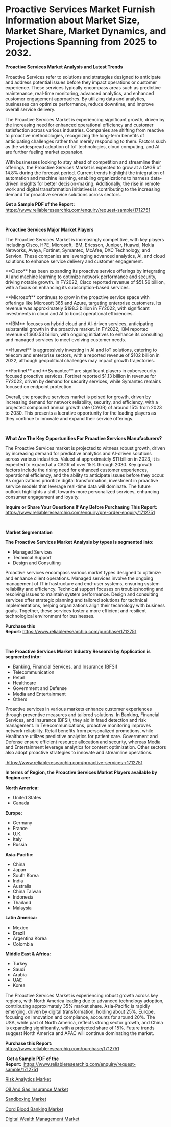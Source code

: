 <p><h1>Proactive Services Market Furnish Information about Market Size, Market Share, Market Dynamics, and Projections Spanning from 2025 to 2032.</h1></p><p><strong>Proactive Services Market Analysis and Latest Trends</strong></p>
<p><p>Proactive Services refer to solutions and strategies designed to anticipate and address potential issues before they impact operations or customer experience. These services typically encompass areas such as predictive maintenance, real-time monitoring, advanced analytics, and enhanced customer engagement approaches. By utilizing data and analytics, businesses can optimize performance, reduce downtime, and improve overall service delivery.</p><p>The Proactive Services Market is experiencing significant growth, driven by the increasing need for enhanced operational efficiency and customer satisfaction across various industries. Companies are shifting from reactive to proactive methodologies, recognizing the long-term benefits of anticipating challenges rather than merely responding to them. Factors such as the widespread adoption of IoT technologies, cloud computing, and AI are further fueling market expansion. </p><p>With businesses looking to stay ahead of competition and streamline their offerings, the Proactive Services Market is expected to grow at a CAGR of 14.8% during the forecast period. Current trends highlight the integration of automation and machine learning, enabling organizations to harness data-driven insights for better decision-making. Additionally, the rise in remote work and digital transformation initiatives is contributing to the increasing demand for proactive service solutions across sectors.</p></p>
<p><strong>Get a Sample PDF of the Report:&nbsp;</strong> <a href="https://www.reliableresearchiq.com/enquiry/request-sample/1712751?utm_campaign=121&utm_medium=2&utm_source=Github&utm_content=ia&utm_term=10032025&utm_id=proactive-services">https://www.reliableresearchiq.com/enquiry/request-sample/1712751</a></p>
<p>&nbsp;</p>
<p><strong>Proactive Services Major Market Players</strong></p>
<p><p>The Proactive Services Market is increasingly competitive, with key players including Cisco, HPE, Microsoft, IBM, Ericsson, Juniper, Huawei, Nokia Networks, Avaya, Fortinet, Symantec, McAfee, DXC Technology, and Servion. These companies are leveraging advanced analytics, AI, and cloud solutions to enhance service delivery and customer engagement.</p><p>**Cisco** has been expanding its proactive service offerings by integrating AI and machine learning to optimize network performance and security, driving notable growth. In FY2022, Cisco reported revenue of $51.56 billion, with a focus on enhancing its subscription-based services.</p><p>**Microsoft** continues to grow in the proactive service space with offerings like Microsoft 365 and Azure, targeting enterprise customers. Its revenue was approximately $198.3 billion in FY2022, with significant investments in cloud and AI to boost operational efficiencies.</p><p>**IBM** focuses on hybrid cloud and AI-driven services, anticipating substantial growth in the proactive market. In FY2022, IBM reported revenue of $60.53 billion, with ongoing initiatives to enhance its consulting and managed services to meet evolving customer needs.</p><p>**Huawei** is aggressively investing in AI and IoT solutions, catering to telecom and enterprise sectors, with a reported revenue of $102 billion in 2022, although geopolitical challenges may impact growth trajectories.</p><p>**Fortinet** and **Symantec** are significant players in cybersecurity-focused proactive services. Fortinet reported $1.13 billion in revenue for FY2022, driven by demand for security services, while Symantec remains focused on endpoint protection.</p><p>Overall, the proactive services market is poised for growth, driven by increasing demand for network reliability, security, and efficiency, with a projected compound annual growth rate (CAGR) of around 15% from 2023 to 2030. This presents a lucrative opportunity for the leading players as they continue to innovate and expand their service offerings.</p></p>
<p>&nbsp;</p>
<p><strong>What Are The Key Opportunities For Proactive Services Manufacturers?</strong></p>
<p><p>The Proactive Services market is projected to witness robust growth, driven by increasing demand for predictive analytics and AI-driven solutions across various industries. Valued at approximately $11 billion in 2023, it is expected to expand at a CAGR of over 15% through 2030. Key growth factors include the rising need for enhanced customer experiences, operational efficiency, and the ability to anticipate issues before they occur. As organizations prioritize digital transformation, investment in proactive service models that leverage real-time data will dominate. The future outlook highlights a shift towards more personalized services, enhancing consumer engagement and loyalty.</p></p>
<p><strong>Inquire or Share Your Questions If Any Before Purchasing This Report:</strong> <a href="https://www.reliableresearchiq.com/enquiry/pre-order-enquiry/1712751?utm_campaign=121&utm_medium=2&utm_source=Github&utm_content=ia&utm_term=10032025&utm_id=proactive-services">https://www.reliableresearchiq.com/enquiry/pre-order-enquiry/1712751</a></p>
<p>&nbsp;</p>
<p><strong>Market Segmentation</strong></p>
<p><strong>The Proactive Services Market Analysis by types is segmented into:</strong></p>
<p><ul><li>Managed Services</li><li>Technical Support</li><li>Design and Consulting</li></ul></p>
<p><p>Proactive services encompass various market types designed to optimize and enhance client operations. Managed services involve the ongoing management of IT infrastructure and end-user systems, ensuring system reliability and efficiency. Technical support focuses on troubleshooting and resolving issues to maintain system performance. Design and consulting services offer strategic planning and tailored solutions for technical implementations, helping organizations align their technology with business goals. Together, these services foster a more efficient and resilient technological environment for businesses.</p></p>
<p><strong>Purchase this Report:&nbsp;</strong><a href="https://www.reliableresearchiq.com/purchase/1712751?utm_campaign=121&utm_medium=2&utm_source=Github&utm_content=ia&utm_term=10032025&utm_id=proactive-services">https://www.reliableresearchiq.com/purchase/1712751</a></p>
<p>&nbsp;</p>
<p><strong>The Proactive Services Market Industry Research by Application is segmented into:</strong></p>
<p><ul><li>Banking, Financial Services, and Insurance (BFSI)</li><li>Telecommunication</li><li>Retail</li><li>Healthcare</li><li>Government and Defense</li><li>Media and Entertainment</li><li>Others</li></ul></p>
<p><p>Proactive services in various markets enhance customer experiences through preventive measures and tailored solutions. In Banking, Financial Services, and Insurance (BFSI), they aid in fraud detection and risk management. In Telecommunications, proactive monitoring improves network reliability. Retail benefits from personalized promotions, while Healthcare utilizes predictive analytics for patient care. Government and Defense ensure efficient resource allocation and security, whereas Media and Entertainment leverage analytics for content optimization. Other sectors also adopt proactive strategies to innovate and streamline operations.</p></p>
<p><a href="https://www.reliableresearchiq.com/proactive-services-r1712751?utm_campaign=121&utm_medium=2&utm_source=Github&utm_content=ia&utm_term=10032025&utm_id=proactive-services">&nbsp;https://www.reliableresearchiq.com/proactive-services-r1712751</a></p>
<p><strong>In terms of Region, the Proactive Services Market Players available by Region are:</strong></p>
<p>
    <p> <strong> North America: </strong>
        <ul>
            <li>United States</li>
            <li>Canada</li>
        </ul>
        </p> 
    <p> <strong> Europe: </strong>
        <ul>
            <li>Germany</li>
            <li>France</li>
            <li>U.K.</li>
            <li>Italy</li>
            <li>Russia</li>
        </ul>
        </p> 
    <p> <strong> Asia-Pacific: </strong>
        <ul>
            <li>China</li>
            <li>Japan</li>
            <li>South Korea</li>
            <li>India</li>
            <li>Australia</li>
            <li>China Taiwan</li>
            <li>Indonesia</li>
            <li>Thailand</li>
            <li>Malaysia</li>
        </ul>
        </p> 
    <p> <strong> Latin America: </strong>
        <ul>
            <li>Mexico</li>
            <li>Brazil</li>
            <li>Argentina Korea</li>
            <li>Colombia</li>
        </ul>
        </p> 
    <p> <strong> Middle East & Africa: </strong>
        <ul>
            <li>Turkey</li>
            <li>Saudi</li>
            <li>Arabia</li>
            <li>UAE</li>
            <li>Korea</li>
        </ul>
    </p>
    </p>
<p><p>The Proactive Services Market is experiencing robust growth across key regions, with North America leading due to advanced technology adoption, contributing approximately 35% market share. Asia-Pacific is rapidly emerging, driven by digital transformation, holding about 25%. Europe, focusing on innovation and compliance, accounts for around 20%. The USA, while part of North America, reflects strong sector growth, and China is expanding significantly, with a projected share of 15%. Future trends suggest North America and APAC will continue dominating the market.</p></p>
<p><strong>Purchase this Report: </strong><a href="https://www.reliableresearchiq.com/purchase/1712751?utm_campaign=121&utm_medium=2&utm_source=Github&utm_content=ia&utm_term=10032025&utm_id=proactive-services">https://www.reliableresearchiq.com/purchase/1712751</a></p>
<p>&nbsp;<strong>Get a Sample PDF of the Report:&nbsp;&nbsp;</strong><a href="https://www.reliableresearchiq.com/enquiry/request-sample/1712751?utm_campaign=121&utm_medium=2&utm_source=Github&utm_content=ia&utm_term=10032025&utm_id=proactive-services">https://www.reliableresearchiq.com/enquiry/request-sample/1712751</a></p>
<p><strong></strong></p>
<p><p><a href="https://github.com/taffouasaoka/Market-Research-Report-List-1/blob/main/risk-analytics-market.md?utm_campaign=121&utm_medium=2&utm_source=Github&utm_content=ia&utm_term=10032025&utm_id=proactive-services">Risk Analytics Market</a></p><p><a href="https://github.com/kuciakkukalo/Market-Research-Report-List-1/blob/main/oil-and-gas-insurance-market.md?utm_campaign=121&utm_medium=2&utm_source=Github&utm_content=ia&utm_term=10032025&utm_id=proactive-services">Oil And Gas Insurance Market</a></p><p><a href="https://github.com/cordaysamaya/Market-Research-Report-List-1/blob/main/sandboxing-market.md?utm_campaign=121&utm_medium=2&utm_source=Github&utm_content=ia&utm_term=10032025&utm_id=proactive-services">Sandboxing Market</a></p><p><a href="https://github.com/botocniveda/Market-Research-Report-List-1/blob/main/cord-blood-banking-market.md?utm_campaign=121&utm_medium=2&utm_source=Github&utm_content=ia&utm_term=10032025&utm_id=proactive-services">Cord Blood Banking Market</a></p><p><a href="https://github.com/danitkeavyx7/Market-Research-Report-List-1/blob/main/digital-wealth-management-market.md?utm_campaign=121&utm_medium=2&utm_source=Github&utm_content=ia&utm_term=10032025&utm_id=proactive-services">Digital Wealth Management Market</a></p></p>